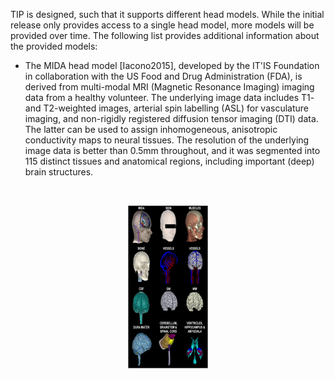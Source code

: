 TIP is designed, such that it supports different head models. While the initial release only provides access to a single head model, more models will be provided over time. The following list provides additional information about the provided models:

* The MIDA head model [Iacono2015], developed by the IT'IS Foundation in collaboration with the US Food and Drug Administration (FDA), is derived from multi-modal MRI (Magnetic Resonance Imaging) imaging data from a healthy volunteer.  The underlying image data includes T1- and T2-weighted images, arterial spin labelling (ASL) for vasculature imaging, and non-rigidly registered diffusion tensor imaging (DTI) data. The latter can be used to assign inhomogeneous, anisotropic conductivity maps to neural tissues. The resolution of the underlying image data is better than 0.5mm throughout, and it was segmented into 115 distinct tissues and anatomical regions, including important (deep) brain structures.

<br>
<p align="center">
  <img width="128" height="261" src="_media/methods/antonino_img.png">
</p>
